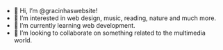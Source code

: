 - 👋 Hi, I’m @gracinhaswebsite!
- 👀 I’m interested in web design, music, reading, nature and much more.
- 🌱 I’m currently learning web development.
- 💞️ I’m looking to collaborate on something related to the multimedia world.
<!--- - 📫 How to reach me ... --->

<!---
gracinhaswebsite/gracinhaswebsite is a ✨ special ✨ repository because its `README.md` (this file) appears on your GitHub profile.
You can click the Preview link to take a look at your changes.
--->
